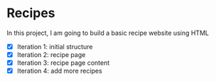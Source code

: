 # Recipes

In this project, I am going to build a basic recipe website using HTML

- [x] Iteration 1: initial structure
- [x] Iteration 2: recipe page
- [x] Iteration 3: recipe page content
- [x] Iteration 4: add more recipes